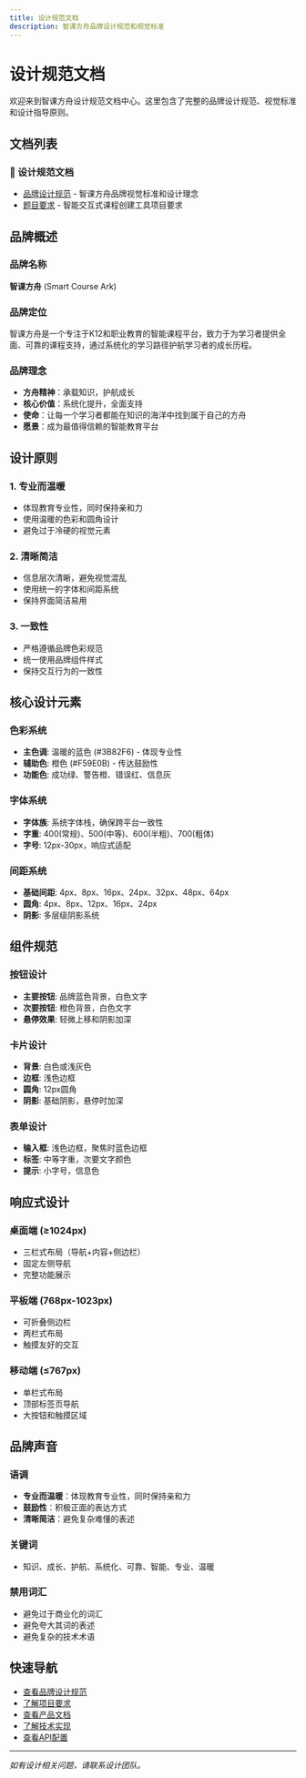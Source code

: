 ```yaml
---
title: 设计规范文档
description: 智课方舟品牌设计规范和视觉标准
---
```


# 设计规范文档

欢迎来到智课方舟设计规范文档中心。这里包含了完整的品牌设计规范、视觉标准和设计指导原则。

## 文档列表

### 🎨 设计规范文档
- [品牌设计规范](./brand) - 智课方舟品牌视觉标准和设计理念
- [题目要求](./requirements) - 智能交互式课程创建工具项目要求

## 品牌概述

### 品牌名称
**智课方舟** (Smart Course Ark)

### 品牌定位
智课方舟是一个专注于K12和职业教育的智能课程平台，致力于为学习者提供全面、可靠的课程支持，通过系统化的学习路径护航学习者的成长历程。

### 品牌理念
- **方舟精神**：承载知识，护航成长
- **核心价值**：系统化提升，全面支持
- **使命**：让每一个学习者都能在知识的海洋中找到属于自己的方舟
- **愿景**：成为最值得信赖的智能教育平台

## 设计原则

### 1. 专业而温暖
- 体现教育专业性，同时保持亲和力
- 使用温暖的色彩和圆角设计
- 避免过于冷硬的视觉元素

### 2. 清晰简洁
- 信息层次清晰，避免视觉混乱
- 使用统一的字体和间距系统
- 保持界面简洁易用

### 3. 一致性
- 严格遵循品牌色彩规范
- 统一使用品牌组件样式
- 保持交互行为的一致性

## 核心设计元素

### 色彩系统
- **主色调**: 温暖的蓝色 (#3B82F6) - 体现专业性
- **辅助色**: 橙色 (#F59E0B) - 传达鼓励性
- **功能色**: 成功绿、警告橙、错误红、信息灰

### 字体系统
- **字体族**: 系统字体栈，确保跨平台一致性
- **字重**: 400(常规)、500(中等)、600(半粗)、700(粗体)
- **字号**: 12px-30px，响应式适配

### 间距系统
- **基础间距**: 4px、8px、16px、24px、32px、48px、64px
- **圆角**: 4px、8px、12px、16px、24px
- **阴影**: 多层级阴影系统

## 组件规范

### 按钮设计
- **主要按钮**: 品牌蓝色背景，白色文字
- **次要按钮**: 橙色背景，白色文字
- **悬停效果**: 轻微上移和阴影加深

### 卡片设计
- **背景**: 白色或浅灰色
- **边框**: 浅色边框
- **圆角**: 12px圆角
- **阴影**: 基础阴影，悬停时加深

### 表单设计
- **输入框**: 浅色边框，聚焦时蓝色边框
- **标签**: 中等字重，次要文字颜色
- **提示**: 小字号，信息色

## 响应式设计

### 桌面端 (≥1024px)
- 三栏式布局（导航+内容+侧边栏）
- 固定左侧导航
- 完整功能展示

### 平板端 (768px-1023px)
- 可折叠侧边栏
- 两栏式布局
- 触摸友好的交互

### 移动端 (≤767px)
- 单栏式布局
- 顶部标签页导航
- 大按钮和触摸区域

## 品牌声音

### 语调
- **专业而温暖**：体现教育专业性，同时保持亲和力
- **鼓励性**：积极正面的表达方式
- **清晰简洁**：避免复杂难懂的表述

### 关键词
- 知识、成长、护航、系统化、可靠、智能、专业、温暖

### 禁用词汇
- 避免过于商业化的词汇
- 避免夸大其词的表述
- 避免复杂的技术术语

## 快速导航

- [查看品牌设计规范](./brand)
- [了解项目要求](./requirements)
- [查看产品文档](../product/)
- [了解技术实现](../technical/)
- [查看API配置](../api/)

---

*如有设计相关问题，请联系设计团队。*
